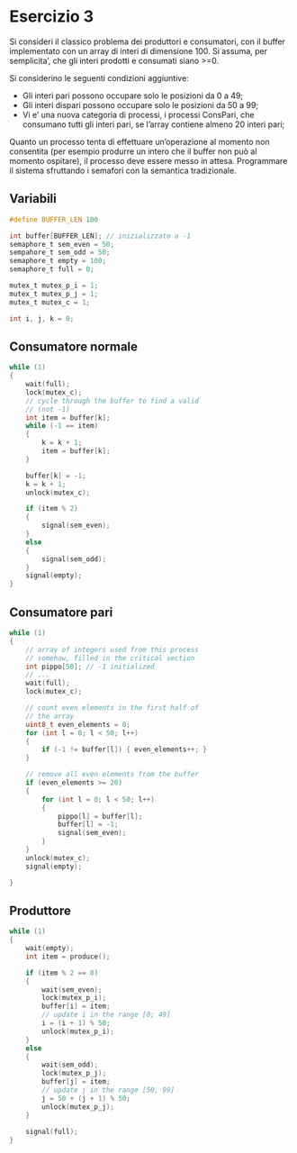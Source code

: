 # Esercizio 3

Si consideri il classico problema dei produttori e consumatori, con
il buffer implementato con un array di interi di dimensione 100.
Si assuma, per semplicita’, che gli interi prodotti e consumati
siano >=0. 

Si considerino le seguenti condizioni aggiuntive:
 * Gli interi pari possono occupare solo le posizioni da 0 a 49;
 * Gli interi dispari possono occupare solo le posizioni da 50 a 99;
 * Vi e’ una nuova categoria di processi, i processi ConsPari, che
consumano tutti gli interi pari, se l’array contiene almeno 20
interi pari;

Quanto un processo tenta di effettuare un’operazione al momento non
consentita (per esempio produrre un intero che il buffer non può al
momento ospitare), il processo deve essere messo in attesa.
Programmare il sistema sfruttando i semafori con la semantica
tradizionale.

## Variabili
```c
#define BUFFER_LEN 100

int buffer[BUFFER_LEN]; // inizializzato a -1
semaphore_t sem_even = 50;
sempahore_t sem_odd = 50;
semaphore_t empty = 100;
semaphore_t full = 0;

mutex_t mutex_p_i = 1;
mutex_t mutex_p_j = 1;
mutex_t mutex_c = 1;

int i, j, k = 0;

```

## Consumatore normale
```c
while (1)
{
    wait(full);
    lock(mutex_c);
    // cycle through the buffer to find a valid
    // (not -1) 
    int item = buffer[k];
    while (-1 == item)
    {
        k = k + 1;
        item = buffer[k];
    }

    buffer[k] = -1;
    k = k + 1;
    unlock(mutex_c);

    if (item % 2)
    { 
        signal(sem_even); 
    }
    else 
    {
        signal(sem_odd);
    }
    signal(empty);
}
```

## Consumatore pari
```c
while (1)
{
    // array of integers used from this process
    // somehow, filled in the critical section
    int pippo[50]; // -1 initialized
    // ...
    wait(full);
    lock(mutex_c);

    // count even elements in the first half of
    // the array
    uint8_t even_elements = 0;
    for (int l = 0; l < 50; l++)
    {
        if (-1 != buffer[l]) { even_elements++; }
    }

    // remove all even elements from the buffer
    if (even_elements >= 20)
    {
        for (int l = 0; l < 50; l++)
        {
            pippo[l] = buffer[l];
            buffer[l] = -1;
            signal(sem_even); 
        }
    }
    unlock(mutex_c);
    signal(empty);

}

```

## Produttore
```c
while (1)
{
    wait(empty);
    int item = produce();

    if (item % 2 == 0)
    {
        wait(sem_even);
        lock(mutex_p_i);
        buffer[i] = item;
        // update i in the range [0; 49]
        i = (i + 1) % 50;
        unlock(mutex_p_i);
    }
    else 
    {
        wait(sem_odd);
        lock(mutex_p_j);
        buffer[j] = item;
        // update j in the range [50, 99]
        j = 50 + (j + 1) % 50;
        unlock(mutex_p_j);
    }
    
    signal(full);
}
```
